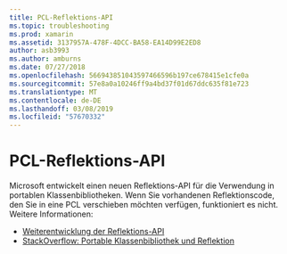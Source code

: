 ```yaml
---
title: PCL-Reflektions-API
ms.topic: troubleshooting
ms.prod: xamarin
ms.assetid: 3137957A-478F-4DCC-BA58-EA14D99E2ED8
author: asb3993
ms.author: amburns
ms.date: 07/27/2018
ms.openlocfilehash: 566943851043597466596b197ce678415e1cfe0a
ms.sourcegitcommit: 57e8a0a10246ff9a4bd37f01d67ddc635f81e723
ms.translationtype: MT
ms.contentlocale: de-DE
ms.lasthandoff: 03/08/2019
ms.locfileid: "57670332"
---
```

# <a name="pcl-reflection-api"></a>PCL-Reflektions-API

Microsoft entwickelt einen neuen Reflektions-API für die Verwendung in portablen Klassenbibliotheken. Wenn Sie vorhandenen Reflektionscode, den Sie in eine PCL verschieben möchten verfügen, funktioniert es nicht. Weitere Informationen:

- [Weiterentwicklung der Reflektions-API](http://blogs.msdn.com/b/dotnet/archive/2012/08/28/evolving-the-reflection-api.aspx)
- [StackOverflow: Portable Klassenbibliothek und Reflektion](https://stackoverflow.com/questions/14061291/portable-class-library-and-reflection)
